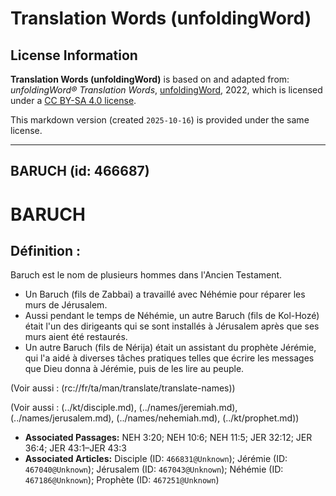 # Translation Words (unfoldingWord)

## License Information

**Translation Words (unfoldingWord)** is based on and adapted from: _unfoldingWord® Translation Words_, [unfoldingWord](https://unfoldingword.org/utw), 2022, which is licensed under a [CC BY-SA 4.0 license](https://creativecommons.org/licenses/by-sa/4.0/legalcode.en).

This markdown version (created `2025-10-16`) is provided under the same license.



--------------------------------

## BARUCH (id: 466687)

BARUCH
======

Définition :
------------

Baruch est le nom de plusieurs hommes dans l'Ancien Testament.

* Un Baruch (fils de Zabbai) a travaillé avec Néhémie pour réparer les murs de Jérusalem.
* Aussi pendant le temps de Néhémie, un autre Baruch (fils de Kol\-Hozé) était l'un des dirigeants qui se sont installés à Jérusalem après que ses murs aient été restaurés.
* Un autre Baruch (fils de Nérija) était un assistant du prophète Jérémie, qui l'a aidé à diverses tâches pratiques telles que écrire les messages que Dieu donna à Jérémie, puis de les lire au peuple.

(Voir aussi : (rc://fr/ta/man/translate/translate\-names))

(Voir aussi : (../kt/disciple.md), (../names/jeremiah.md), (../names/jerusalem.md), (../names/nehemiah.md), (../kt/prophet.md))

* **Associated Passages:** NEH 3:20; NEH 10:6; NEH 11:5; JER 32:12; JER 36:4; JER 43:1–JER 43:3
* **Associated Articles:** Disciple (ID: `466831@Unknown`); Jérémie (ID: `467040@Unknown`); Jérusalem (ID: `467043@Unknown`); Néhémie (ID: `467186@Unknown`); Prophète (ID: `467251@Unknown`)


